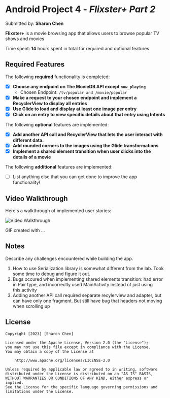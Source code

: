 # Android Project 4 - *Flixster+ Part 2*

Submitted by: **Sharon Chen**

**Flixster+** is a movie browsing app that allows users to browse popular TV shows and movies

Time spent: **14** hours spent in total for required and optional features

## Required Features

The following **required** functionality is completed:

- [x] **Choose any endpoint on The MovieDB API except `now_playing`**
  - Chosen Endpoint: `/tv/popular and /movie/popular`
- [x] **Make a request to your chosen endpoint and implement a RecyclerView to display all entries**
- [x] **Use Glide to load and display at least one image per entry**
- [x] **Click on an entry to view specific details about that entry using Intents**

The following **optional** features are implemented:

- [x] **Add another API call and RecyclerView that lets the user interact with different data.**
- [x] **Add rounded corners to the images using the Glide transformations**
- [x] **Implement a shared element transition when user clicks into the details of a movie**

The following **additional** features are implemented:

- [ ] List anything else that you can get done to improve the app functionality!

## Video Walkthrough

Here's a walkthrough of implemented user stories:

<img src='http://i.imgur.com/link/to/your/gif/file.gif' title='Video Walkthrough' width='' alt='Video Walkthrough' />

<!-- Replace this with whatever GIF tool you used! -->
GIF created with ...
<!-- Recommended tools:
[Kap](https://getkap.co/) for macOS
[ScreenToGif](https://www.screentogif.com/) for Windows
[peek](https://github.com/phw/peek) for Linux. -->

## Notes

Describe any challenges encountered while building the app.

1. How to use Serialization library is somewhat different from the lab. Took some time to debug and figure it out.
2. Bugs occured when implementing shared elements transition: had error in Pair type, and incorrectly used MainActivity instead of just using this.activity
3. Adding another API call required separate recylerview and adapter, but can have only one fragment. But still have bug that headers not moving when scrolling up

## License

    Copyright [2023] [Sharon Chen]

    Licensed under the Apache License, Version 2.0 (the "License");
    you may not use this file except in compliance with the License.
    You may obtain a copy of the License at

        http://www.apache.org/licenses/LICENSE-2.0

    Unless required by applicable law or agreed to in writing, software
    distributed under the License is distributed on an "AS IS" BASIS,
    WITHOUT WARRANTIES OR CONDITIONS OF ANY KIND, either express or implied.
    See the License for the specific language governing permissions and
    limitations under the License.
